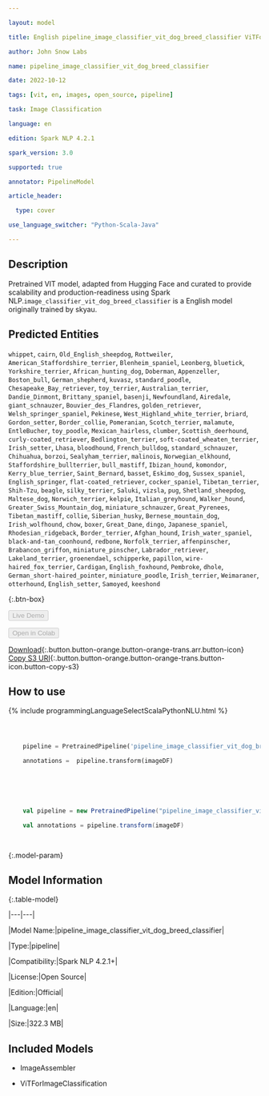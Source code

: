 ```yaml
---

layout: model

title: English pipeline_image_classifier_vit_dog_breed_classifier ViTForImageClassification from skyau

author: John Snow Labs

name: pipeline_image_classifier_vit_dog_breed_classifier

date: 2022-10-12

tags: [vit, en, images, open_source, pipeline]

task: Image Classification

language: en

edition: Spark NLP 4.2.1

spark_version: 3.0

supported: true

annotator: PipelineModel

article_header:

  type: cover

use_language_switcher: "Python-Scala-Java"

---
```




## Description



Pretrained VIT  model, adapted from Hugging Face and curated to provide scalability and production-readiness using Spark NLP.`image_classifier_vit_dog_breed_classifier` is a English model originally trained by skyau.


## Predicted Entities

`whippet`, `cairn`, `Old_English_sheepdog`, `Rottweiler`, `American_Staffordshire_terrier`, `Blenheim_spaniel`, `Leonberg`, `bluetick`, `Yorkshire_terrier`, `African_hunting_dog`, `Doberman`, `Appenzeller`, `Boston_bull`, `German_shepherd`, `kuvasz`, `standard_poodle`, `Chesapeake_Bay_retriever`, `toy_terrier`, `Australian_terrier`, `Dandie_Dinmont`, `Brittany_spaniel`, `basenji`, `Newfoundland`, `Airedale`, `giant_schnauzer`, `Bouvier_des_Flandres`, `golden_retriever`, `Welsh_springer_spaniel`, `Pekinese`, `West_Highland_white_terrier`, `briard`, `Gordon_setter`, `Border_collie`, `Pomeranian`, `Scotch_terrier`, `malamute`, `EntleBucher`, `toy_poodle`, `Mexican_hairless`, `clumber`, `Scottish_deerhound`, `curly-coated_retriever`, `Bedlington_terrier`, `soft-coated_wheaten_terrier`, `Irish_setter`, `Lhasa`, `bloodhound`, `French_bulldog`, `standard_schnauzer`, `Chihuahua`, `borzoi`, `Sealyham_terrier`, `malinois`, `Norwegian_elkhound`, `Staffordshire_bullterrier`, `bull_mastiff`, `Ibizan_hound`, `komondor`, `Kerry_blue_terrier`, `Saint_Bernard`, `basset`, `Eskimo_dog`, `Sussex_spaniel`, `English_springer`, `flat-coated_retriever`, `cocker_spaniel`, `Tibetan_terrier`, `Shih-Tzu`, `beagle`, `silky_terrier`, `Saluki`, `vizsla`, `pug`, `Shetland_sheepdog`, `Maltese_dog`, `Norwich_terrier`, `kelpie`, `Italian_greyhound`, `Walker_hound`, `Greater_Swiss_Mountain_dog`, `miniature_schnauzer`, `Great_Pyrenees`, `Tibetan_mastiff`, `collie`, `Siberian_husky`, `Bernese_mountain_dog`, `Irish_wolfhound`, `chow`, `boxer`, `Great_Dane`, `dingo`, `Japanese_spaniel`, `Rhodesian_ridgeback`, `Border_terrier`, `Afghan_hound`, `Irish_water_spaniel`, `black-and-tan_coonhound`, `redbone`, `Norfolk_terrier`, `affenpinscher`, `Brabancon_griffon`, `miniature_pinscher`, `Labrador_retriever`, `Lakeland_terrier`, `groenendael`, `schipperke`, `papillon`, `wire-haired_fox_terrier`, `Cardigan`, `English_foxhound`, `Pembroke`, `dhole`, `German_short-haired_pointer`, `miniature_poodle`, `Irish_terrier`, `Weimaraner`, `otterhound`, `English_setter`, `Samoyed`, `keeshond`







{:.btn-box}

<button class="button button-orange" disabled>Live Demo</button>

<button class="button button-orange" disabled>Open in Colab</button>

[Download](https://s3.amazonaws.com/auxdata.johnsnowlabs.com/public/models/pipeline_image_classifier_vit_dog_breed_classifier_en_4.2.1_3.0_1665535557269.zip){:.button.button-orange.button-orange-trans.arr.button-icon}
[Copy S3 URI](s3://auxdata.johnsnowlabs.com/public/models/pipeline_image_classifier_vit_dog_breed_classifier_en_4.2.1_3.0_1665535557269.zip){:.button.button-orange.button-orange-trans.button-icon.button-copy-s3}



## How to use







<div class="tabs-box" markdown="1">

{% include programmingLanguageSelectScalaPythonNLU.html %}

```python



    pipeline = PretrainedPipeline('pipeline_image_classifier_vit_dog_breed_classifier', lang = 'en')

    annotations =  pipeline.transform(imageDF)

    

```

```scala



    val pipeline = new PretrainedPipeline("pipeline_image_classifier_vit_dog_breed_classifier", lang = "en")

    val annotations = pipeline.transform(imageDF)

    

```

</div>



{:.model-param}

## Model Information



{:.table-model}

|---|---|

|Model Name:|pipeline_image_classifier_vit_dog_breed_classifier|

|Type:|pipeline|

|Compatibility:|Spark NLP 4.2.1+|

|License:|Open Source|

|Edition:|Official|

|Language:|en|

|Size:|322.3 MB|



## Included Models



- ImageAssembler

- ViTForImageClassification

